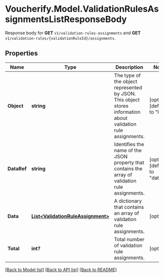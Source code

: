 # Voucherify.Model.ValidationRulesAssignmentsListResponseBody
Response body for **GET** `v1/validation-rules-assignments` and **GET** `v1/validation-rules/{validationRuleId}/assignments`.

## Properties

Name | Type | Description | Notes
------------ | ------------- | ------------- | -------------
**Object** | **string** | The type of the object represented by JSON. This object stores information about validation rule assignments. | [optional] [default to "list"]
**DataRef** | **string** | Identifies the name of the JSON property that contains the array of validation rule assignments. | [optional] [default to "data"]
**Data** | [**List&lt;ValidationRuleAssignment&gt;**](ValidationRuleAssignment.md) | A dictionary that contains an array of validation rule assignments. | [optional] 
**Total** | **int?** | Total number of validation rule assignments. | [optional] 

[[Back to Model list]](../README.md#documentation-for-models) [[Back to API list]](../README.md#documentation-for-api-endpoints) [[Back to README]](../README.md)

